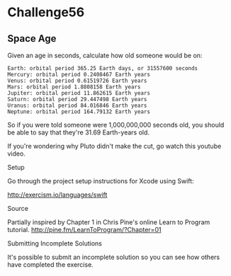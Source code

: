 # Challenge56

## Space Age

Given an age in seconds, calculate how old someone would be on:

```
Earth: orbital period 365.25 Earth days, or 31557600 seconds
Mercury: orbital period 0.2408467 Earth years
Venus: orbital period 0.61519726 Earth years
Mars: orbital period 1.8808158 Earth years
Jupiter: orbital period 11.862615 Earth years
Saturn: orbital period 29.447498 Earth years
Uranus: orbital period 84.016846 Earth years
Neptune: orbital period 164.79132 Earth years
```

So if you were told someone were 1,000,000,000 seconds old, you should be able to say that they're 31.69 Earth-years old.

If you're wondering why Pluto didn't make the cut, go watch this youtube video.

Setup

Go through the project setup instructions for Xcode using Swift:

http://exercism.io/languages/swift

Source

Partially inspired by Chapter 1 in Chris Pine's online Learn to Program tutorial. http://pine.fm/LearnToProgram/?Chapter=01

Submitting Incomplete Solutions

It's possible to submit an incomplete solution so you can see how others have completed the exercise.